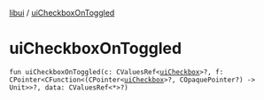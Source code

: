 [libui](README.md) / [uiCheckboxOnToggled](ui-checkbox-on-toggled.md)

# uiCheckboxOnToggled

`fun uiCheckboxOnToggled(c: CValuesRef<`[`uiCheckbox`](ui-checkbox.md)`>?, f: CPointer<CFunction<(CPointer<`[`uiCheckbox`](ui-checkbox.md)`>?, COpaquePointer?) -> Unit>>?, data: CValuesRef<*>?)`
